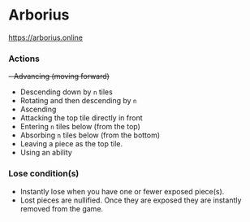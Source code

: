 # Arborius
https://arborius.online

### Actions
~~- Advancing (moving forward)~~
- Descending down by `n` tiles
- Rotating and then descending by `n`
- Ascending
- Attacking the top tile directly in front
- Entering `n` tiles below (from the top)
- Absorbing `n` tiles below (from the bottom)
- Leaving a piece as the top tile.
- Using an ability

### Lose condition(s)
- Instantly lose when you have one or fewer exposed piece(s).
- Lost pieces are nullified.  Once they are exposed they are instantly removed from the game.

